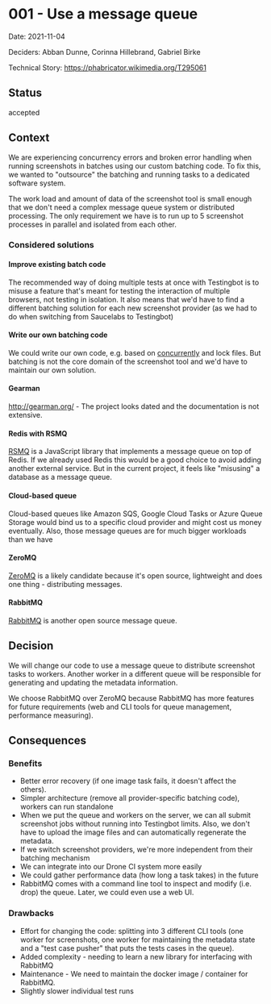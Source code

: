 # 001 - Use a message queue

Date: 2021-11-04

Deciders: Abban Dunne, Corinna Hillebrand, Gabriel Birke

Technical Story: https://phabricator.wikimedia.org/T295061

## Status

accepted

## Context

We are experiencing concurrency errors and broken error handling when
running screenshots in batches using our custom batching code. To
fix this, we wanted to "outsource" the batching and running tasks to
a dedicated software system.

The work load and amount of data of the screenshot tool is small enough
that we don't need a complex message queue system or distributed
processing. The only requirement we have is to run up to 5 screenshot
processes in parallel and isolated from each other.

### Considered solutions

#### Improve existing batch code

The recommended way of doing multiple tests at once with Testingbot is to
misuse a feature that's meant for testing the interaction of multiple
browsers, not testing in isolation. It also means that we'd have to find a
different batching solution for each new screenshot provider (as we had to
do when switching from Saucelabs to Testingbot)

#### Write our own batching code
We could write our own code, e.g. based on
[concurrently](https://www.npmjs.com/package/concurrently) and lock files.
But batching is not the core domain of the screenshot tool and we'd have
to maintain our own solution.

#### Gearman
http://gearman.org/ - The project looks dated and the documentation is not
extensive.

#### Redis with RSMQ
[RSMQ](https://github.com/smrchy/rsmq) is a JavaScript library that
implements a message queue on top of Redis. If we already used Redis this
would be a good choice to avoid adding another external service. But in
the current project, it feels like "misusing" a database as a message
queue.

#### Cloud-based queue
Cloud-based queues like Amazon SQS, Google Cloud Tasks or Azure Queue
Storage would bind us to a specific cloud provider and might cost us money
eventually. Also, those message queues are for much bigger workloads than
we have

#### ZeroMQ
[ZeroMQ](https://zeromq.org/) is a likely candidate because it's
open source, lightweight and does one thing - distributing messages.

#### RabbitMQ
[RabbitMQ](https://www.rabbitmq.com/) is another open source message queue.

## Decision

We will change our code to use a message queue to distribute screenshot
tasks to workers. Another worker in a different queue will be responsible
for generating and updating the metadata information.

We choose RabbitMQ over ZeroMQ because RabbitMQ has more features for
future requirements (web and CLI tools for queue management, performance
measuring).

## Consequences

### Benefits
- Better error recovery (if one image task fails, it doesn't affect the others).
- Simpler architecture (remove all provider-specific batching code),
	workers can run standalone
- When we put the queue and workers on the server, we can all submit
    screenshot jobs without running into Testingbot limits. Also, we don't
    have to upload the image files and can automatically regenerate the
    metadata.
- If we switch screenshot providers, we're more independent from their batching mechanism
- We can integrate into our Drone CI system more easily
- We could gather performance data (how long a task takes) in the future
- RabbitMQ comes with a command line tool to inspect and modify (i.e. drop) the queue. Later, we could even use a web UI.

### Drawbacks
- Effort for changing the code: splitting into 3 different CLI tools (one
	worker for screenshots, one worker for maintaining the metadata state
	and a "test case pusher" that puts the tests cases in the queue).
- Added complexity - needing to learn a new library for interfacing with
	RabbitMQ
- Maintenance - We need to maintain the docker image / container for
	RabbitMQ.
- Slightly slower individual test runs

